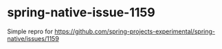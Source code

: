 # spring-native-issue-1159

Simple repro for https://github.com/spring-projects-experimental/spring-native/issues/1159
